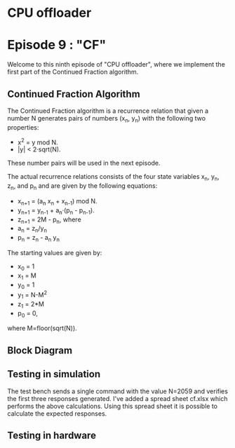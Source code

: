 # CPU offloader
# Episode 9 : "CF"

Welcome to this ninth episode of "CPU offloader", where we implement
the first part of the Continued Fraction algorithm.

## Continued Fraction Algorithm

The Continued Fraction algorithm is a recurrence relation that given a number N
generates pairs of numbers (x<sub>n</sub>, y<sub>n</sub>) with the following
two properties:
* x<sup>2</sup> = y mod N.
* |y| < 2&middot;sqrt(N).

These number pairs will be used in the next episode.

The actual recurrence relations consists of the four state variables x<sub>n</sub>,
y<sub>n</sub>, z<sub>n</sub>, and p<sub>n</sub> and are given by the following equations:
* x<sub>n+1</sub> = (a<sub>n</sub> x<sub>n</sub> + x<sub>n-1</sub>) mod N.
* y<sub>n+1</sub> = y<sub>n-1</sub> + a<sub>n</sub>&middot;(p<sub>n</sub> - p<sub>n-1</sub>).
* z<sub>n+1</sub> = 2M - p<sub>n</sub>,
where 
* a<sub>n</sub> = z<sub>n</sub>/y<sub>n</sub>
* p<sub>n</sub> = z<sub>n</sub> - a<sub>n</sub> y<sub>n</sub>

The starting values are given by:
* x<sub>0</sub> = 1
* x<sub>1</sub> = M
* y<sub>0</sub> = 1
* y<sub>1</sub> = N-M<sup>2</sup>
* z<sub>1</sub> = 2\*M
* p<sub>0</sub> = 0,

where M=floor(sqrt(N)).

## Block Diagram

## Testing in simulation
The test bench sends a single command with the value N=2059 and verifies the
first three responses generated.
I've added a spread sheet cf.xlsx which performs the above calculations. Using
this spread sheet it is possible to calculate the expected responses.

## Testing in hardware

